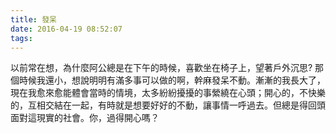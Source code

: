 ```yaml
---
title: 發呆
date: 2016-04-19 08:52:07
tags:
---
```


以前常在想，為什麼阿公總是在下午的時候，喜歡坐在椅子上，望著戶外沉思?
那個時候我還小，想說明明有滿多事可以做的啊，幹麻發呆不動。漸漸的我長大了，現在我愈來愈能體會當時的情境，太多紛紛擾擾的事縈繞在心頭；開心的，不快樂的，互相交結在一起，有時就是想要好好的不動，讓事情一呼過去。但總是得回頭面對這現實的社會。你，過得開心嗎？
